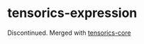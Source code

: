 # tensorics-expression

Discontinued. Merged with [tensorics-core](https://github.com/tensorics/tensorics-core)
